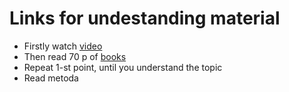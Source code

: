 # Links for undestanding material
- Firstly watch [video](https://www.youtube.com/watch?v=PHyIP9g9BQw)
- Then read 70 p of [books](https://yadi.sk/i/xpeoXuSMzZFlOg)
- Repeat 1-st point, until you understand the topic
- Read metoda